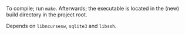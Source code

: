 To  compile;  run `make`. Afterwards; the executable is located in the
(new) build directory in the project root.

Depends on `libncursesw`, `sqlite3` and `libssh`.

